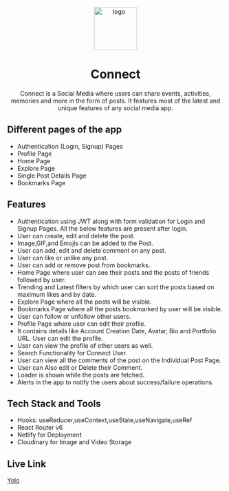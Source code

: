 <div align="center">
  <img src="[https://res.cloudinary.com/yuvraj1905/image/upload/v1687950275/4AkZWfEkCu4ni6c01hsTTDvGy96qVDllWpSg1i_EGln5nF9sbHs8X5mXBVWtjaQWfKab_h482bi.png](https://res.cloudinary.com/ditqnzlil/image/upload/v1688965612/kwegxasumsq350syg0om.png)" height="100" width="100" alt="logo"/>
  <h1>Connect</h1>
    <p>Connect is a Social Media where users can share events, activities, memories and more in the form of posts. It features most of the latest and unique features of any social media app. </p>
 </div>

## Different pages of the app

- Authentication (Login, Signup) Pages
- Profile Page
- Home Page
- Explore Page
- Single Post Details Page
- Bookmarks Page

## Features

- Authentication using JWT along with form validation for Login and Signup Pages. All the below features are present after login.
- User can create, edit and delete the post.
- Image,GIF,and Emojis can be added to the Post.
- User can add, edit and delete comment on any post.
- User can like or unlike any post.
- User can add or remove post from bookmarks.
- Home Page where user can see their posts and the posts of friends followed by user.
- Trending and Latest filters by which user can sort the posts based on maximum likes and by date.
- Explore Page where all the posts will be visible.
- Bookmarks Page where all the posts bookmarked by user will be visible.
- User can follow or unfollow other users.
- Profile Page where user can edit their profile.
- It contains details like Account Creation Date, Avatar, Bio and Portfolio URL. User can edit the profile.
- User can view the profile of other users as well.
- Search Functionality for Connect User.
- User can view all the comments of the post on the Individual Post Page.
- User can Also edit or Delete their Comment.
- Loader is shown while the posts are fetched.
- Alerts in the app to notify the users about success/failure operations.

## Tech Stack and Tools

- Hooks: useReducer,useContext,useState,useNavigate,useRef
- React Router v6
- Netlify for Deployment
- Cloudinary for Image and Video Storage

## Live Link

[Yolo](https://connect-neogcamp.netlify.app/)

